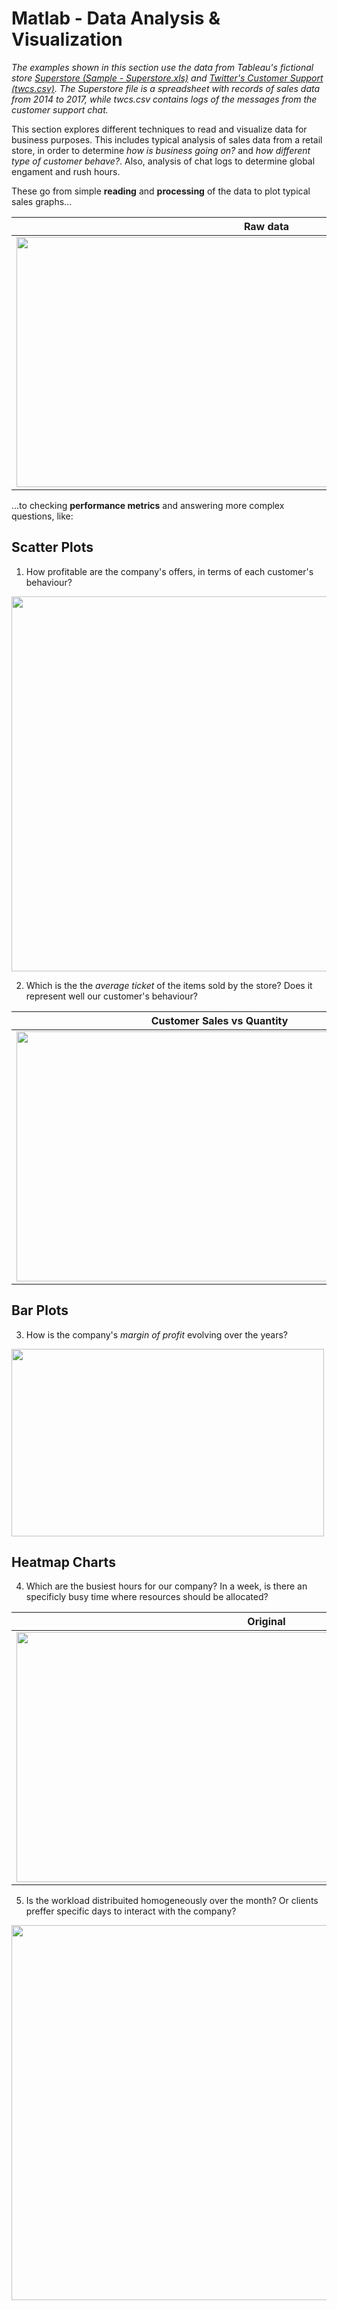 # Matlab - Data Analysis & Visualization
*The examples shown in this section use the data from Tableau's fictional store [Superstore (Sample - Superstore.xls)](https://community.tableau.com/s/question/0D54T00000CWeX8SAL/sample-superstore-sales-excelxls) and [Twitter's Customer Support (twcs.csv)](https://www.kaggle.com/thoughtvector/customer-support-on-twitter). The Superstore file is a spreadsheet with records of sales data from 2014 to 2017, while twcs.csv contains logs of the messages from the customer support chat.*

This section explores different techniques to read and visualize data for business purposes. This includes typical analysis of sales data from a retail store, in order to determine *how is business going on?* and *how different type of customer behave?*. Also, analysis of chat logs to determine global engament and rush hours.

These go from simple **reading** and **processing** of the data to plot typical sales graphs...

Raw data |  Processed yearly data
:-------------------------:|:-------------------------:
<img src="https://github.com/MystoganX/MATLAB-Data-Analysis/blob/master/Figures/FilteredSales_small.png" width="800" height="400" />  |  <img src="https://github.com/MystoganX/MATLAB-Data-Analysis/blob/master/Figures/YearlySales_small.png" width="800" height="400" />

...to checking **performance metrics** and answering more complex questions, like:

Scatter Plots
---

1) How profitable are the company's offers, in terms of each customer's behaviour?

<img src="https://github.com/MystoganX/MATLAB-Data-Analysis/blob/master/Figures/CustomerSalesVsProfit_small.png" width="800" height="600" />

2) Which is the the *average ticket* of the items sold by the store? Does it represent well our customer's behaviour?

Customer Sales vs Quantity |  Average Ticket 
:-------------------------:|:-------------------------:
<img src="https://github.com/MystoganX/MATLAB-Data-Analysis/blob/master/Figures/CustomerSalesVsQuantity_small.png" width="650" height="400" />  |  <img src="https://github.com/MystoganX/MATLAB-Data-Analysis/blob/master/Figures/AverageTicket_small.png" width="650" height="400" />

Bar Plots
---

3) How is the company's *margin of profit* evolving over the years?

<img src="https://github.com/MystoganX/MATLAB-Data-Analysis/blob/master/Figures/ProfitVsCost_small.png" width="500" height="300"/>

Heatmap Charts
----

4) Which are the busiest hours for our company? In a week, is there an specificly busy time where resources should be allocated?

Original | Clustered
:-------------------------:|:-------------------------:
<img src="https://github.com/MystoganX/MATLAB-Data-Analysis/blob/master/Figures/WeeklyGlobalEngagement_small.png" width="800" height="400" />  |  <img src="https://github.com/MystoganX/MATLAB-Data-Analysis/blob/master/Figures/WeeklyGlobalEngagementCluster_small.png" width="800" height="400" />

5) Is the workload distribuited homogeneously over the month? Or clients preffer specific days to interact with the company?

<img src="https://github.com/MystoganX/MATLAB-Data-Analysis/blob/master/Figures/MonthlyGlobalEngagement.png" width="800" height="600"/>
